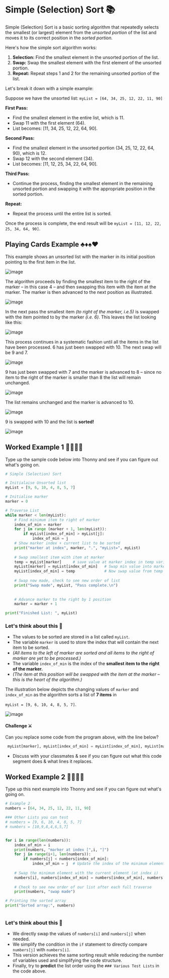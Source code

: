# Simple (Selection) Sort 📚

Simple (Selection) Sort is a basic sorting algorithm that repeatedly selects the smallest (or largest) element from the _unsorted portion_ of the list and moves it to its correct position in the _sorted portion._

Here's how the simple sort algorithm works:

1. **Selection:** Find the smallest element in the unsorted portion of the list.
2. **Swap:** Swap the smallest element with the first element of the unsorted portion.
3. **Repeat:** Repeat steps 1 and 2 for the remaining unsorted portion of the list.
   
Let's break it down with a simple example:

Suppose we have the unsorted list: ``myList = [64, 34, 25, 12, 22, 11, 90]``

**First Pass:**
- Find the smallest element in the entire list, which is 11.
- Swap 11 with the first element (64).
- List becomes: [11, 34, 25, 12, 22, 64, 90].

**Second Pass:**
- Find the smallest element in the unsorted portion (34, 25, 12, 22, 64, 90), which is 12.
- Swap 12 with the second element (34).
- List becomes: [11, 12, 25, 34, 22, 64, 90].

**Third Pass:**
- Continue the process, finding the smallest element in the remaining unsorted portion and swapping it with the appropriate position in the sorted portion.

**Repeat:**
- Repeat the process until the entire list is sorted.

Once the process is complete, the end result will be  `myList = [11, 12, 22, 25, 34, 64, 90]`.

## Playing Cards Example ♣️♦️♠️♥️
This example shows an unsorted list with the marker in its initial position pointing to the first item in the list.

![image](https://github.com/ross-bish/Algorithms/assets/83789503/b39e41ef-383c-4e38-800f-e90741b2bf23)

The algorithm proceeds by finding the smallest item to the right of the marker – in this case 4 – and then swapping this item with the item at the marker. 
The marker is then advanced to the next position as illustrated.

![image](https://github.com/ross-bish/Algorithms/assets/83789503/ce0c4860-571c-4824-b2b0-4ceb34bf9f95)

In the next pass the smallest item _(to right of the marker, i.e.5)_ is swapped with the item pointed to by the marker _(i.e. 6)_. 
This leaves the list looking like this:

![image](https://github.com/ross-bish/Algorithms/assets/83789503/20b0abcd-b4bb-47de-b385-03edaf0f890e)

This process continues in a systematic fashion until all the items in the list have been processed.
6 has just been swapped with 10. The next swap will be 9 and 7.

![image](https://github.com/ross-bish/Algorithms/assets/83789503/bf7b36a3-0f9e-49d0-a4ce-9037a363a483)

9 has just been swapped with 7 and the marker is advanced to 8 – since no item to the right of the marker is smaller than 8 the list will remain unchanged.

![image](https://github.com/ross-bish/Algorithms/assets/83789503/2a63a7bd-5ebd-4179-a882-f28cf9c8c461)

The list remains unchanged and the marker is advanced to 10.

![image](https://github.com/ross-bish/Algorithms/assets/83789503/aec21bdb-2871-462d-bf9d-f9ee78d368b0)

9 is swapped with 10 and the list is **sorted!**

![image](https://github.com/ross-bish/Algorithms/assets/83789503/d1cde7e1-2ea8-4c1b-aac5-63eea6efcc6b)

## Worked Example 1 👨🏽‍💻📝 
Type up the sample code below into Thonny and see if you can figure out what's going on.

````python
# Simple (Selection) Sort

# Initialaise Unsorted list
myList = [9, 6, 10, 4, 8, 5, 7]

# Initialise marker
marker = 0

# Traverse List
while marker < len(myList):
    # Find minimum item to right of marker
    index_of_min = marker
    for j in range (marker + 1, len(myList)):
        if myList[index_of_min] > myList[j]:
            index_of_min = j
    # Show marker index + current list to be sorted
    print("marker at index", marker, ".", "myList=", myList)
    
    # Swap smallest item with item at marker
    temp = myList[marker]     # save value at marker index in temp variable
    myList[marker] = myList[index_of_min]   # Swap min value into marker index
    myList[index_of_min] = temp             # Now swap value from temp variable into original min position
    
    # Swap now made, check to see new order of list
    print("Swap made", myList, "Pass complete.\n")
    
    
    # Advance marker to the right by 1 position
    marker = marker + 1

print("Finished List: ", myList)
````
### Let's think about this 🤔 

- The values to be sorted are stored in a list called `myList`.
- The variable ``marker`` is used to store the index that will contain the next item to be sorted.
- _(All items to the left of marker are sorted and all items to the right of marker are yet to be processed.)_
- The variable ``index_of_min`` is the index of the **smallest item to the right of the marker.**
- _(The item at this position will be swapped with the item at the marker – this is the heart of the algorithm.)_

The illustration below depicts the changing values of ``marker`` and ``index_of_min`` as the algorithm sorts a list of **7 items** in 

`myList = [9, 6, 10, 4, 8, 5, 7]`.

![image](https://github.com/ross-bish/Algorithms/assets/83789503/74bc59e6-81b4-47ea-b32b-9f55ab4e8820)

#### Challenge ⚔️
Can you replace some code from the program above, with the line below?

````python
 myList[marker], myList[index_of_min] = myList[index_of_min], myList[marker]
````
- Discuss with your classmates & see if you can figure out what this code segment does & what lines it replaces.

## Worked Example 2 👨🏽‍💻📝 
Type up this next example into Thonny and see if you can figure out what's going on.


````python
# Example 2
numbers = [64, 34, 25, 12, 22, 11, 90]

### Other Lists you can test
# numbers = [9, 6, 10, 4, 8, 5, 7]
# numbers = [10,9,8,4,6,5,7]


for i in range(len(numbers)):
    index_of_min = i
    print(numbers, "marker at index [",i, "]")
    for j in range(i+1, len(numbers)):
        if numbers[j] < numbers[index_of_min]:
            index_of_min = j  # Update the index of the minimum element
    
    # Swap the minimum element with the current element (at index i)
    numbers[i], numbers[index_of_min] = numbers[index_of_min], numbers[i]
    
    # Check to see new order of our list after each full traverse
    print(numbers, "swap made")

# Printing the sorted array
print("Sorted array:", numbers)



````

### Let's think about this 🤔 

- We directly swap the values of ``numbers[i]`` and ``numbers[j]`` when needed.
- We simplify the condition in the ``if`` statement to directly compare ``numbers[j]`` with ``numbers[i]``.
- This version achieves the same sorting result while reducing the number of variables used and simplifying the code structure.
- Finally, try to **predict** the list order using the ``### Various Test Lists`` in the code above.



